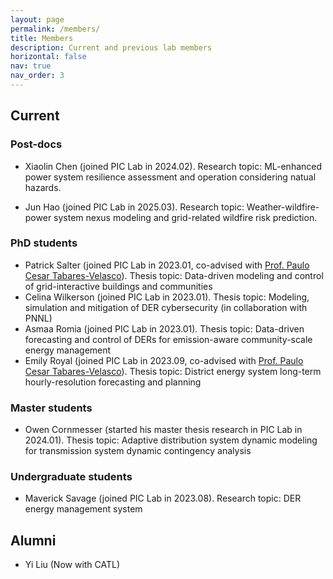 ```yaml
---
layout: page
permalink: /members/
title: Members
description: Current and previous lab members
horizontal: false
nav: true
nav_order: 3
---
```


## Current

### Post-docs
- Xiaolin Chen (joined PIC Lab in 2024.02). Research topic: ML-enhanced power system resilience assessment and operation considering natual hazards.

- Jun Hao (joined PIC Lab in 2025.03). Research topic: Weather-wildfire-power system nexus modeling and grid-related wildfire risk prediction.

### PhD students
- Patrick Salter (joined PIC Lab in 2023.01, co-advised with [Prof. Paulo Cesar Tabares-Velasco](https://mechanical.mines.edu/project/tabares-velasco-paulo-cesar/)). Thesis topic: Data-driven modeling and control of grid-interactive buildings and communities 
- Celina Wilkerson (joined PIC Lab in 2023.01). Thesis topic: Modeling, simulation and mitigation of DER cybersecurity (in collaboration with PNNL) 
- Asmaa Romia (joined PIC Lab in 2023.01). Thesis topic: Data-driven forecasting and control of DERs for emission-aware community-scale energy management
- Emily Royal (joined PIC Lab in 2023.09, co-advised with [Prof. Paulo Cesar Tabares-Velasco](https://mechanical.mines.edu/project/tabares-velasco-paulo-cesar/)). Thesis topic: District energy system long-term hourly-resolution forecasting and planning


### Master students
- Owen Cornmesser (started his master thesis research in PIC Lab in 2024.01). Thesis topic: Adaptive distribution system dynamic modeling for transmission system dynamic contingency analysis

### Undergraduate students
- Maverick Savage (joined PIC Lab in 2023.08). Research topic: DER energy management system 

## Alumni
- Yi Liu (Now with CATL)

